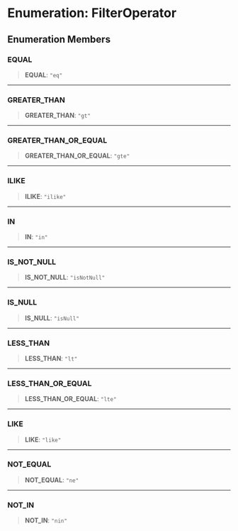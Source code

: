 # Enumeration: FilterOperator

## Enumeration Members

<a id="equal"></a>

### EQUAL

> **EQUAL**: `"eq"`

***

<a id="greater_than"></a>

### GREATER\_THAN

> **GREATER\_THAN**: `"gt"`

***

<a id="greater_than_or_equal"></a>

### GREATER\_THAN\_OR\_EQUAL

> **GREATER\_THAN\_OR\_EQUAL**: `"gte"`

***

<a id="ilike"></a>

### ILIKE

> **ILIKE**: `"ilike"`

***

<a id="in"></a>

### IN

> **IN**: `"in"`

***

<a id="is_not_null"></a>

### IS\_NOT\_NULL

> **IS\_NOT\_NULL**: `"isNotNull"`

***

<a id="is_null"></a>

### IS\_NULL

> **IS\_NULL**: `"isNull"`

***

<a id="less_than"></a>

### LESS\_THAN

> **LESS\_THAN**: `"lt"`

***

<a id="less_than_or_equal"></a>

### LESS\_THAN\_OR\_EQUAL

> **LESS\_THAN\_OR\_EQUAL**: `"lte"`

***

<a id="like"></a>

### LIKE

> **LIKE**: `"like"`

***

<a id="not_equal"></a>

### NOT\_EQUAL

> **NOT\_EQUAL**: `"ne"`

***

<a id="not_in"></a>

### NOT\_IN

> **NOT\_IN**: `"nin"`
